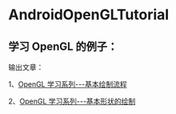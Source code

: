# AndroidOpenGLTutorial

## 学习 OpenGL 的例子：

输出文章：


1、[OpenGL 学习系列---基本绘制流程](http://www.glumes.com/android-opengl-tutorial-1/)

2、[OpenGL 学习系列---基本形状的绘制](http://www.glumes.com/android-opengl-tutorial-2/)
